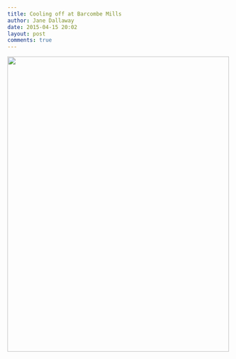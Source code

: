```yaml
---
title: Cooling off at Barcombe Mills
author: Jane Dallaway
date: 2015-04-15 20:02
layout: post
comments: true
---
```


<div><a href="http://static.skitters.dallaway.com/Stp_FullSizeRender.jpg"><img src="http://static.skitters.dallaway.com/Stp_thumb_FullSizeRender.jpg" width="500" height="667"/></a></div>



  




      

